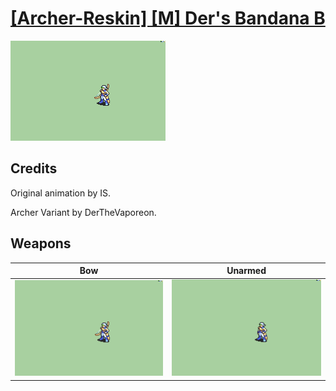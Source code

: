 # [\[Archer-Reskin\] \[M\] Der's Bandana B](./)

<img src="./5.%20Bow/Bow_000.png" alt="[Archer-Reskin] [M] Der's Bandana B standing" />

## Credits

Original animation by IS.

Archer Variant by DerTheVaporeon.

## Weapons


|Bow |Unarmed |
|  :---: | :---: |
| <img alt="Bow animation" src="./5.%20Bow/Bow.gif" /> | <img alt="Unarmed animation" src="./8.%20Unarmed/Unarmed.gif" /> |
